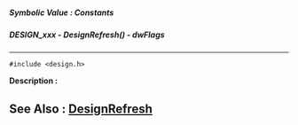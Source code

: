 ##### Symbolic Value : Constants
##### DESIGN_xxx - DesignRefresh() - dwFlags
---
```
#include <design.h>
```
**Description :**



**See Also :**
[DesignRefresh](/reference/Func/DesignRefresh)
---
